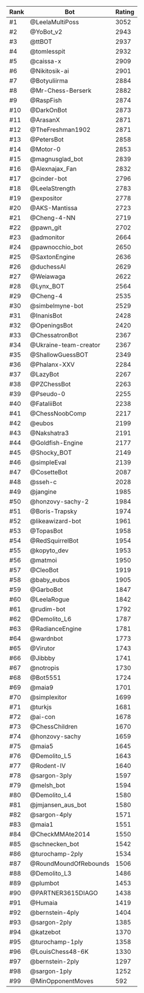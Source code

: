 Rank|Bot|Rating
---|---|---
#1|@LeelaMultiPoss|3052
#2|@YoBot_v2|2943
#3|@ttBOT|2937
#4|@tomlesspit|2932
#5|@caissa-x|2909
#6|@Nikitosik-ai|2901
#7|@Botyuliirma|2884
#8|@Mr-Chess-Berserk|2882
#9|@RaspFish|2874
#10|@DarkOnBot|2873
#11|@ArasanX|2871
#12|@TheFreshman1902|2871
#13|@PetersBot|2858
#14|@Motor-0|2853
#15|@magnusglad_bot|2839
#16|@Alexnajax_Fan|2832
#17|@cinder-bot|2796
#18|@LeelaStrength|2783
#19|@expositor|2778
#20|@AKS-Mantissa|2723
#21|@Cheng-4-NN|2719
#22|@pawn_git|2702
#23|@admonitor|2664
#24|@pawnocchio_bot|2650
#25|@SaxtonEngine|2636
#26|@duchessAI|2629
#27|@Weiawaga|2622
#28|@Lynx_BOT|2564
#29|@Cheng-4|2535
#30|@simbelmyne-bot|2529
#31|@InanisBot|2428
#32|@OpeningsBot|2420
#33|@ChessatronBot|2367
#34|@Ukraine-team-creator|2367
#35|@ShallowGuessBOT|2349
#36|@Phalanx-XXV|2284
#37|@LazyBot|2267
#38|@PZChessBot|2263
#39|@Pseudo-0|2255
#40|@FataliiBot|2238
#41|@ChessNoobComp|2217
#42|@eubos|2199
#43|@Nakshatra3|2191
#44|@Goldfish-Engine|2177
#45|@Shocky_BOT|2149
#46|@simpleEval|2139
#47|@CosetteBot|2087
#48|@sseh-c|2028
#49|@jangine|1985
#50|@honzovy-sachy-2|1984
#51|@Boris-Trapsky|1974
#52|@likeawizard-bot|1961
#53|@TopasBot|1958
#54|@RedSquirrelBot|1954
#55|@kopyto_dev|1953
#56|@matmoi|1950
#57|@CleoBot|1919
#58|@baby_eubos|1905
#59|@GarboBot|1847
#60|@LeelaRogue|1842
#61|@rudim-bot|1792
#62|@Demolito_L6|1787
#63|@RadianceEngine|1781
#64|@wardnbot|1773
#65|@Virutor|1743
#66|@Jibbby|1741
#67|@notropis|1730
#68|@Bot5551|1724
#69|@maia9|1701
#70|@simplexitor|1699
#71|@turkjs|1681
#72|@ai-con|1678
#73|@ChessChildren|1670
#74|@honzovy-sachy|1659
#75|@maia5|1645
#76|@Demolito_L5|1643
#77|@Rodent-IV|1640
#78|@sargon-3ply|1597
#79|@melsh_bot|1594
#80|@Demolito_L4|1580
#81|@jmjansen_aus_bot|1580
#82|@sargon-4ply|1571
#83|@maia1|1551
#84|@CheckMMAte2014|1550
#85|@schnecken_bot|1542
#86|@turochamp-2ply|1534
#87|@RoundMoundOfRebounds|1506
#88|@Demolito_L3|1486
#89|@plumbot|1453
#90|@PARTNER3615DIAGO|1438
#91|@Humaia|1419
#92|@bernstein-4ply|1404
#93|@sargon-2ply|1385
#94|@katzebot|1370
#95|@turochamp-1ply|1358
#96|@LouisChess48-6K|1330
#97|@bernstein-2ply|1297
#98|@sargon-1ply|1252
#99|@MinOpponentMoves|592

